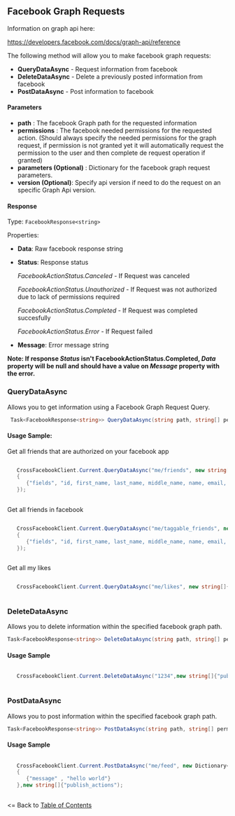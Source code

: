 ## Facebook Graph Requests

Information on graph api here:

https://developers.facebook.com/docs/graph-api/reference

The following method will allow you to make facebook graph requests:

* **QueryDataAsync** - Request information from facebook
* **DeleteDataAsync** - Delete a previously posted information from facebook
* **PostDataAsync** - Post information to facebook

#### Parameters

* **path** : The facebook Graph path for the requested information
* **permissions** : The facebook needed permissions for the requested action. (Should always specify the needed permissions for the graph request, if permission is not granted yet it will automatically request the permission to the user and then complete de request operation if granted)
* **parameters (Optional)** : Dictionary for the facebook graph request parameters.
* **version (Optional)**: Specify api version if need to do the request on an specific Graph Api version.

#### Response

Type: ```FacebookResponse<string>```

Properties:

* **Data**: Raw facebook response string

* **Status**: Response status

     *FacebookActionStatus.Canceled* - If Request was canceled
     
     *FacebookActionStatus.Unauthorized* - If Request was not authorized due to lack of permissions required
     
     *FacebookActionStatus.Completed* - If Request was completed succesfully
     
     *FacebookActionStatus.Error* - If Request failed
        
* **Message**: Error message string

**Note: If response *Status* isn't FacebookActionStatus.Completed, *Data* property will be null and should have a value on *Message* property with the error.**


### QueryDataAsync


Allows you to get information using a Facebook Graph Request Query. 

```cs
 Task<FacebookResponse<string>> QueryDataAsync(string path, string[] permissions, IDictionary<string, string> parameters = null, string version = null);
```

#### Usage Sample:


Get all friends that are authorized on your facebook app

```cs

   CrossFacebookClient.Current.QueryDataAsync("me/friends", new string[]{ "user_friends"}, new Dictionary<string, string>()
   {
      {"fields", "id, first_name, last_name, middle_name, name, email, picture"}
   });
  
```

Get all friends in facebook

```cs

   CrossFacebookClient.Current.QueryDataAsync("me/taggable_friends", new string[]{ "user_friends"}, new Dictionary<string, string>()
   {
      {"fields", "id, first_name, last_name, middle_name, name, email, picture"}
   });
  
```

Get all my likes

```cs

   CrossFacebookClient.Current.QueryDataAsync("me/likes", new string[]{ "user_likes"});
  
```

### DeleteDataAsync

Allows you to delete information within the specified facebook graph path.

```cs
Task<FacebookResponse<string>> DeleteDataAsync(string path, string[] permissions, IDictionary<string, string> parameters = null, string version = null);
```


#### Usage Sample

```cs

   CrossFacebookClient.Current.DeleteDataAsync("1234",new string[]{"publish_actions");
  
```

### PostDataAsync

Allows you to post information within the specified facebook graph path. 

```cs
Task<FacebookResponse<string>> PostDataAsync(string path, string[] permissions, IDictionary<string, string> parameters = null, string version = null);
```

#### Usage Sample

```cs

   CrossFacebookClient.Current.PostDataAsync("me/feed", new Dictionary<string, string>()
   {
      {"message" , "hello world"}
   },new string[]{"publish_actions");
  
```


<= Back to [Table of Contents](../README.md)
